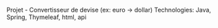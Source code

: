 Projet - Convertisseur de devise (ex: euro -> dollar)
Technologies: Java, Spring, Thymeleaf, html, api
